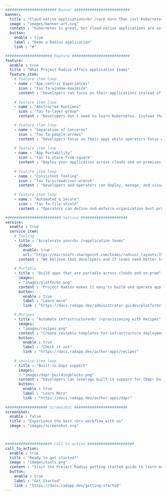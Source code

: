 ```yaml
---
####################### Banner #########################
banner:
  title : "Cloud-native applications<br />are more than just Kubernetes"
  image : "images/banner-art.svg"
  content : "Kubernetes is great, but cloud-native applications are so much more. You deserve tooling and experiences that can describe, deploy, and manage your entire app, across any cloud and any platform."
  button:
    enable : true
    label : "Demo a Radius application"
    link : "#"

##################### Feature ##########################
feature:
  enable : true
  title : "What Project Radius offers application teams"
  feature_item:
    # feature item loop
    - name : "App-centric Experiences"
      icon : "fas fa-window-maximize"
      content : "Developers can focus on their applications instead of underlying platform infrastructure"
      
    # feature item loop
    - name : "Abstracted Runtimes"
      icon : "fas fa-layer-group"
      content : "Developers don't need to learn Kubernetes. Instead they describe their app's requirements"

    # feature item loop
    - name : "Separation of Concerns"
      icon : "fas fa-people-arrows"
      content : "Developers focus on their apps while operators focus on environments and infrastructure"
      
    # feature item loop
    - name : "App Portability"
      icon : "fas fa-share-from-square"
      content : "Deploy your application across clouds and on-premises with zero app rewrites"
      
    # feature item loop
    - name : "Consistent Tooling"
      icon : "fas fa-screwdriver-wrench"
      content : "Developers and operators can deploy, manage, and visualize applications with common tools"
      
    # feature item loop
    - name : "Automated & Secure"
      icon : "fas fa-file-shield"
      content : "Operators can define and enforce organization best practices across applications"

######################### Service #####################
service:
  enable : true
  service_item:
    # Tooling
    - title : "Accelerate your<br />application teams"
      video:
        enable: true
        url: "https://microsoft.sharepoint.com/teams/radius/_layouts/15/embed.aspx?uniqueID=13a468f0-85a9-44a6-8113-17e4bae571b5"
      content : "We believe that developers and IT teams need better tools to work with each other. We want to help IT teams ensure all of their applications meet operational requirements for excellence and security. We also want developers to know that their applications are meeting those requirements without those developers having to be experts in those requirements."
    
    # Portable
    - title : "Build apps that are portable across clouds and on-prem"
      images:
      - "images/platforms.png"
      content : "Project Radius makes it easy to build and operate applications on Azure, AWS, and on-premises with pluggable infrastructure. Developers describe their application's requirements (_databases, caching, identity, and more_), and operators bind apps to platforms leveraging Radius environments."
      button:
        enable : true
        label : "Learn more"
        link : "https://docs.radapp.dev/administrator-guides/platforms"

    # Recipes
    - title : "Automate infrastructure<br />provisioning with Recipes"
      images:
      - "images/recipes.png"
      content : "Create reusable templates for infrastructure deployment and configuration that empower developers to quickly build applications that comply with operational and security guidelines. No more manual ticketing systems or wikis telling developers how to deploy infrastructure."
      button:
        enable : true
        label : "Check it out"
        link : "https://docs.radapp.dev/author-apps/recipes"
        
    # service item loop
    - title : "Built-in Dapr support"
      images:
      - "images/dapr-buildingblocks.png"
      content : "Developers can leverage built-in support for [Dapr building blocks](https://dapr.io) to model and deploy state stores, pub/sub brokers, and more. Simply add a building block and Radius takes care of the rest, including generating all of your Dapr component and advanced scoping and security configuration"
      button:
        enable : true
        label : "Learn More"
        link : "https://docs.radapp.dev/author-apps/dapr"
        
################### Screenshot ########################
screenshot:
  enable : false
  title : "Experience the best <br> workflow with us"
  image : "images/screenshot.svg"

  

##################### Call to action #####################
call_to_action:
  enable : true
  title : "Ready to get started?"
  image : "images/tools.png"
  content : "Visit the Project Radius getting started guide to learn more and begin rad-ifying your first application today"
  button:
    enable : true
    label : "Get Started"
    link : "https://docs.radapp.dev/getting-started"
---
```

